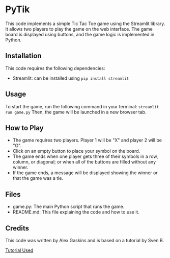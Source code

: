 # PyTik
This code implements a simple Tic Tac Toe game using the Streamlit library. It allows two players to play the game on the web interface. 
The game board is displayed using buttons, and the game logic is implemented in Python.

## Installation
This code requires the following dependencies:

 - Streamlit: can be installed using `pip install streamlit`

## Usage
To start the game, run the following command in your terminal:
`streamlit run game.py`
Then, the game will be launched in a new browser tab.

## How to Play
 - The game requires two players. Player 1 will be "X" and player 2 will be "O".
 - Click on an empty button to place your symbol on the board.
 - The game ends when one player gets three of their symbols in a row, column, or diagonal; or when all of the buttons are filled without any winner.
 - If the game ends, a message will be displayed showing the winner or that the game was a tie. 

## Files
 - game.py: The main Python script that runs the game.
 - README.md: This file explaining the code and how to use it.

## Credits
This code was written by Alex Gaskins and is based on a tutorial by Sven B. 

[Tutorial Used](https://youtu.be/VqgUkExPvLY)
